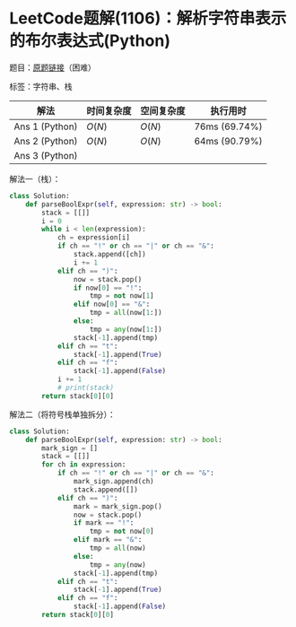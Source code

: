 # LeetCode题解(1106)：解析字符串表示的布尔表达式(Python)

题目：[原题链接](https://leetcode-cn.com/problems/parsing-a-boolean-expression/)（困难）

标签：字符串、栈

| 解法           | 时间复杂度 | 空间复杂度 | 执行用时      |
| -------------- | ---------- | ---------- | ------------- |
| Ans 1 (Python) | $O(N)$     | $O(N)$     | 76ms (69.74%) |
| Ans 2 (Python) | $O(N)$     | $O(N)$     | 64ms (90.79%) |
| Ans 3 (Python) |            |            |               |

解法一（栈）：

```python
class Solution:
    def parseBoolExpr(self, expression: str) -> bool:
        stack = [[]]
        i = 0
        while i < len(expression):
            ch = expression[i]
            if ch == "!" or ch == "|" or ch == "&":
                stack.append([ch])
                i += 1
            elif ch == ")":
                now = stack.pop()
                if now[0] == "!":
                    tmp = not now[1]
                elif now[0] == "&":
                    tmp = all(now[1:])
                else:
                    tmp = any(now[1:])
                stack[-1].append(tmp)
            elif ch == "t":
                stack[-1].append(True)
            elif ch == "f":
                stack[-1].append(False)
            i += 1
            # print(stack)
        return stack[0][0]
```

解法二（将符号栈单独拆分）：

```python
class Solution:
    def parseBoolExpr(self, expression: str) -> bool:
        mark_sign = []
        stack = [[]]
        for ch in expression:
            if ch == "!" or ch == "|" or ch == "&":
                mark_sign.append(ch)
                stack.append([])
            elif ch == ")":
                mark = mark_sign.pop()
                now = stack.pop()
                if mark == "!":
                    tmp = not now[0]
                elif mark == "&":
                    tmp = all(now)
                else:
                    tmp = any(now)
                stack[-1].append(tmp)
            elif ch == "t":
                stack[-1].append(True)
            elif ch == "f":
                stack[-1].append(False)
        return stack[0][0]
```